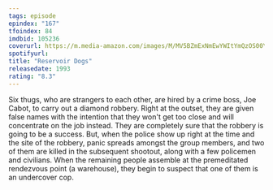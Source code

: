 ```yaml
---
tags: episode
epindex: "167"
tfoindex: 84
imdbid: 105236
coverurl: https://m.media-amazon.com/images/M/MV5BZmExNmEwYWItYmQzOS00YjA5LTk2MjktZjEyZDE1Y2QxNjA1XkEyXkFqcGdeQXVyMTQxNzMzNDI@._V1_SX202_CR0,0,202,300_.jpg
spotifyurl: 
title: "Reservoir Dogs"
releasedate: 1993
rating: "8.3"
---
```


Six thugs, who are strangers to each other, are hired by a crime boss, Joe Cabot, to carry out a diamond robbery. Right at the outset, they are given false names with the intention that they won't get too close and will concentrate on the job instead. They are completely sure that the robbery is going to be a success. But, when the police show up right at the time and the site of the robbery, panic spreads amongst the group members, and two of them are killed in the subsequent shootout, along with a few policemen and civilians. When the remaining people assemble at the premeditated rendezvous point (a warehouse), they begin to suspect that one of them is an undercover cop.